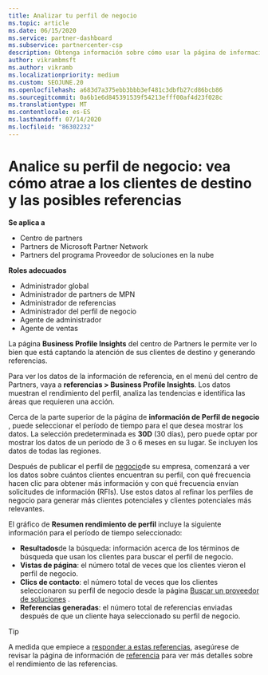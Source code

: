 ```yaml
---
title: Analizar tu perfil de negocio
ms.topic: article
ms.date: 06/15/2020
ms.service: partner-dashboard
ms.subservice: partnercenter-csp
description: Obtenga información sobre cómo usar la página de información de Perfil de negocio para ver cómo está capturando la atención de sus clientes de destino y generando referencias.
author: vikrambmsft
ms.author: vikramb
ms.localizationpriority: medium
ms.custom: SEOJUNE.20
ms.openlocfilehash: a683d7a375ebb3bbb3ef481c3dbfb27cd86bcb86
ms.sourcegitcommit: 0a6b1e6d845391539f54213efff00af4d23f028c
ms.translationtype: MT
ms.contentlocale: es-ES
ms.lasthandoff: 07/14/2020
ms.locfileid: "86302232"
---
```

# <a name="analyze-your-business-profile---see-how-well-you-attract-target-customers-and-potential-referrals"></a>Analice su perfil de negocio: vea cómo atrae a los clientes de destino y las posibles referencias
<!-- 
https://go.microsoft.com/fwlink/?linkid=849120
-->

**Se aplica a**

- Centro de partners
- Partners de Microsoft Partner Network
- Partners del programa Proveedor de soluciones en la nube

**Roles adecuados**

- Administrador global
- Administrador de partners de MPN
- Administrador de referencias
- Administrador del perfil de negocio
- Agente de administrador
- Agente de ventas

La página **Business Profile Insights** del centro de Partners le permite ver lo bien que está captando la atención de sus clientes de destino y generando referencias.

Para ver los datos de la información de referencia, en el menú del centro de Partners, vaya a **referencias > Business Profile Insights**. Los datos muestran el rendimiento del perfil, analiza las tendencias e identifica las áreas que requieren una acción.

Cerca de la parte superior de la página de **información de Perfil de negocio** , puede seleccionar el período de tiempo para el que desea mostrar los datos. La selección predeterminada es **30D** (30 días), pero puede optar por mostrar los datos de un período de 3 o 6 meses en su lugar. Se incluyen los datos de todas las regiones.

Después de publicar el perfil de [negocio](create-a-marketing-profile.md)de su empresa, comenzará a ver los datos sobre cuántos clientes encuentran su perfil, con qué frecuencia hacen clic para obtener más información y con qué frecuencia envían solicitudes de información (RFIs). Use estos datos al refinar los perfiles de negocio para generar más clientes potenciales y clientes potenciales más relevantes.

El gráfico de **Resumen rendimiento de perfil** incluye la siguiente información para el período de tiempo seleccionado:

- **Resultados**de la búsqueda: información acerca de los términos de búsqueda que usan los clientes para buscar el perfil de negocio.
- **Vistas de página**: el número total de veces que los clientes vieron el perfil de negocio.
- **Clics de contacto**: el número total de veces que los clientes seleccionaron su perfil de negocio desde la página [Buscar un proveedor de soluciones](https://www.microsoft.com/solution-providers/home) .
- **Referencias generadas**: el número total de referencias enviadas después de que un cliente haya seleccionado su perfil de negocio.

> [!TIP]
> A medida que empiece a [responder a estas referencias](responding-to-referrals.md), asegúrese de revisar la página de información de [referencia](referral-insights.md) para ver más detalles sobre el rendimiento de las referencias.
